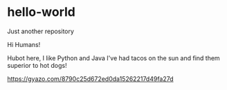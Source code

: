 # hello-world
Just another repository

Hi Humans! 

Hubot here, I like Python and Java
I've had tacos on the sun and find them superior to hot dogs!

https://gyazo.com/8790c25d672ed0da15262217d49fa27d
